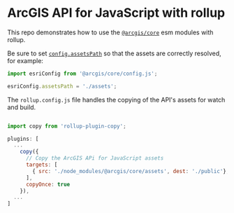 # ArcGIS API for JavaScript with rollup

This repo demonstrates how to use the [`@arcgis/core`](https://www.npmjs.com/package/@arcgis/core) esm modules with rollup.

Be sure to set [`config.assetsPath`](https://developers.arcgis.com/javascript/latest/api-reference/esri-config.html#assetsPath) so that the assets are correctly resolved, for example:

```js
import esriConfig from '@arcgis/core/config.js';

esriConfig.assetsPath = './assets'; 
```

The `rollup.config.js` file handles the copying of the API's assets for watch and build.

```js

import copy from 'rollup-plugin-copy';

plugins: [
  ...
    copy({
      // Copy the ArcGIS APi for JavaScript assets
      targets: [
        { src: './node_modules/@arcgis/core/assets', dest: './public'},
      ],
      copyOnce: true
    }), 
  ...
]

```
